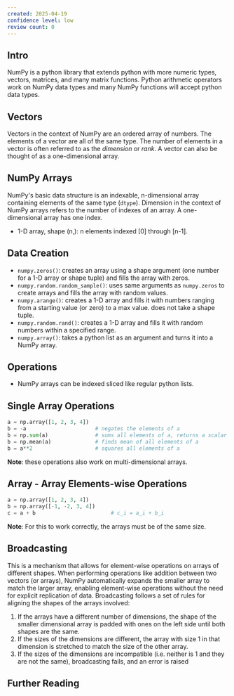 ```yaml
---
created: 2025-04-19
confidence level: low
review count: 0
---
```

## Intro
NumPy is a python library that extends python with more numeric types, vectors, matrices, and many matrix functions. Python arithmetic operators work on NumPy data types and many NumPy functions will accept python data types.

## Vectors
Vectors in the context of NumPy are an ordered array of numbers. The elements of a vector are all of the same type. The number of elements in a vector is often referred to as the _dimension_ or _rank_. A vector can also be thought of as a one-dimensional array.

## NumPy Arrays
NumPy's basic data structure is an indexable, n-dimensional array containing elements of the same type (`dtype`). Dimension in the context of NumPy arrays refers to the number of indexes of an array. A one-dimensional array has one index.
+ 1-D array, shape (n,): n elements indexed \[0] through \[n-1].

## Data Creation
+ `numpy.zeros()`: creates an array using a shape argument (one number for a 1-D array or shape tuple) and fills the array with zeros.
+ `numpy.random.random_sample()`: uses same arguments as `numpy.zeros` to create arrays and fills the array with random values.
+ `numpy.arange()`: creates a 1-D array and fills it with numbers ranging from a starting value (or zero) to a max value. does not take a shape tuple.
+ `numpy.random.rand()`: creates a 1-D array and fills it with random numbers within a specified range.
+ `numpy.array()`: takes a python list as an argument and turns it into a NumPy array.

## Operations
+ NumPy arrays can be indexed sliced like regular python lists.

## Single Array Operations
```python
a = np.array([1, 2, 3, 4])
b = -a                      # negates the elements of a
b = np.sum(a)               # sums all elements of a, returns a scalar 
b = np.mean(a)              # finds mean of all elements of a
b = a**2                    # squares all elements of a
```
**Note**: these operations also work on multi-dimensional arrays.

## Array - Array Elements-wise Operations
```python
a = np.array([1, 2, 3, 4])
b = np.array([-1, -2, 3, 4])
c = a + b                        # c_i = a_i + b_i
```
**Note**: For this to work correctly, the arrays must be of the same size.

## Broadcasting
This is a mechanism that allows for element-wise operations on arrays of different shapes. When performing operations like addition between two vectors (or arrays), NumPy automatically expands the smaller array to match the larger array, enabling element-wise operations without the need for explicit replication of data. Broadcasting follows a set of rules for aligning the shapes of the arrays involved:
1. If the arrays have a different number of dimensions, the shape of the smaller dimensional array is padded with ones on the left side until both shapes are the same.
2. If the sizes of the dimensions are different, the array with size 1 in that dimension is stretched to match the size of the other array.
3. If the sizes of the dimensions are incompatible (i.e. neither is 1 and they are not the same), broadcasting fails, and an error is raised

## Further  Reading